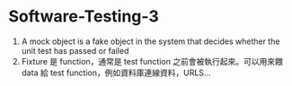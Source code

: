 # Software-Testing-3

1. A mock object is a fake object in the system that decides whether the unit test has passed or failed
2. Fixture 是 function，通常是 test function 之前會被執行起來。可以用來餵 data 給 test function，例如資料庫連線資料，URLS...
